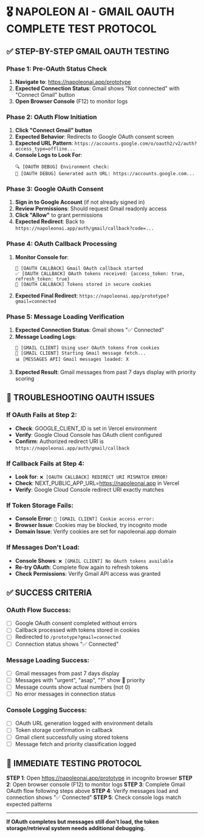 # 🎖️ NAPOLEON AI - GMAIL OAUTH COMPLETE TEST PROTOCOL

## ✅ STEP-BY-STEP GMAIL OAUTH TESTING

### Phase 1: Pre-OAuth Status Check
1. **Navigate to**: https://napoleonai.app/prototype
2. **Expected Connection Status**: Gmail shows "Not connected" with "Connect Gmail" button
3. **Open Browser Console** (F12) to monitor logs

### Phase 2: OAuth Flow Initiation
1. **Click "Connect Gmail" button**
2. **Expected Behavior**: Redirects to Google OAuth consent screen
3. **Expected URL Pattern**: `https://accounts.google.com/o/oauth2/v2/auth?access_type=offline...`
4. **Console Logs to Look For**:
   ```
   🔍 [OAUTH DEBUG] Environment check:
   🚀 [OAUTH DEBUG] Generated auth URL: https://accounts.google.com...
   ```

### Phase 3: Google OAuth Consent
1. **Sign in to Google Account** (if not already signed in)
2. **Review Permissions**: Should request Gmail readonly access
3. **Click "Allow"** to grant permissions
4. **Expected Redirect**: Back to `https://napoleonai.app/auth/gmail/callback?code=...`

### Phase 4: OAuth Callback Processing
1. **Monitor Console for**:
   ```
   🔄 [OAUTH CALLBACK] Gmail OAuth callback started
   ✅ [OAUTH CALLBACK] OAuth tokens received: {access_token: true, refresh_token: true}
   🍪 [OAUTH CALLBACK] Tokens stored in secure cookies
   ```
2. **Expected Final Redirect**: `https://napoleonai.app/prototype?gmail=connected`

### Phase 5: Message Loading Verification
1. **Expected Connection Status**: Gmail shows "✅ Connected"
2. **Message Loading Logs**:
   ```
   🍪 [GMAIL CLIENT] Using user OAuth tokens from cookies
   📧 [GMAIL CLIENT] Starting Gmail message fetch...
   📊 [MESSAGES API] Gmail messages loaded: X
   ```
3. **Expected Result**: Gmail messages from past 7 days display with priority scoring

## 🚨 TROUBLESHOOTING OAUTH ISSUES

### If OAuth Fails at Step 2:
- **Check**: GOOGLE_CLIENT_ID is set in Vercel environment
- **Verify**: Google Cloud Console has OAuth client configured
- **Confirm**: Authorized redirect URI is `https://napoleonai.app/auth/gmail/callback`

### If Callback Fails at Step 4:
- **Look for**: `❌ [OAUTH CALLBACK] REDIRECT URI MISMATCH ERROR!`
- **Check**: NEXT_PUBLIC_APP_URL=https://napoleonai.app in Vercel
- **Verify**: Google Cloud Console redirect URI exactly matches

### If Token Storage Fails:
- **Console Error**: `🍪 [GMAIL CLIENT] Cookie access error:`
- **Browser Issue**: Cookies may be blocked, try incognito mode
- **Domain Issue**: Verify cookies are set for napoleonai.app domain

### If Messages Don't Load:
- **Console Shows**: `❌ [GMAIL CLIENT] No OAuth tokens available`
- **Re-try OAuth**: Complete flow again to refresh tokens
- **Check Permissions**: Verify Gmail API access was granted

## ✅ SUCCESS CRITERIA

### OAuth Flow Success:
- [ ] Google OAuth consent completed without errors
- [ ] Callback processed with tokens stored in cookies
- [ ] Redirected to `/prototype?gmail=connected`
- [ ] Connection status shows "✅ Connected"

### Message Loading Success:
- [ ] Gmail messages from past 7 days display
- [ ] Messages with "urgent", "asap", "?" show 🚨 priority
- [ ] Message counts show actual numbers (not 0)
- [ ] No error messages in connection status

### Console Logging Success:
- [ ] OAuth URL generation logged with environment details
- [ ] Token storage confirmation in callback
- [ ] Gmail client successfully using stored tokens
- [ ] Message fetch and priority classification logged

## 🎯 IMMEDIATE TESTING PROTOCOL

**STEP 1**: Open https://napoleonai.app/prototype in incognito browser
**STEP 2**: Open browser console (F12) to monitor logs
**STEP 3**: Complete Gmail OAuth flow following steps above
**STEP 4**: Verify messages load and connection shows "✅ Connected"
**STEP 5**: Check console logs match expected patterns

---

**If OAuth completes but messages still don't load, the token storage/retrieval system needs additional debugging.**